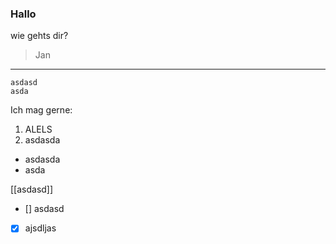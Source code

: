 ### Hallo
wie gehts dir?
> Jan

---

```
asdasd
asda
```

Ich mag gerne:
 1. ALELS
 2. asdasda


 - asdasda
 - asda

 [[asdasd]]

- [] asdasd
 - [x] ajsdljas
